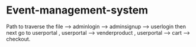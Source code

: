 # Event-management-system
Path to traverse the file -->
adminlogin --> adminsignup --> userlogin then next go to userportal ,
userportal --> venderproduct ,
userportal --> cart --> checkout.
